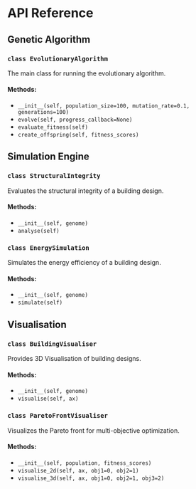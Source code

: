 # API Reference

## Genetic Algorithm

### `class EvolutionaryAlgorithm`

The main class for running the evolutionary algorithm.

#### Methods:

- `__init__(self, population_size=100, mutation_rate=0.1, generations=100)`
- `evolve(self, progress_callback=None)`
- `evaluate_fitness(self)`
- `create_offspring(self, fitness_scores)`

## Simulation Engine

### `class StructuralIntegrity`

Evaluates the structural integrity of a building design.

#### Methods:

- `__init__(self, genome)`
- `analyse(self)`

### `class EnergySimulation`

Simulates the energy efficiency of a building design.

#### Methods:

- `__init__(self, genome)`
- `simulate(self)`

## Visualisation

### `class BuildingVisualiser`

Provides 3D Visualisation of building designs.

#### Methods:

- `__init__(self, genome)`
- `visualise(self, ax)`

### `class ParetoFrontVisualiser`

Visualizes the Pareto front for multi-objective optimization.

#### Methods:

- `__init__(self, population, fitness_scores)`
- `visualise_2d(self, ax, obj1=0, obj2=1)`
- `visualise_3d(self, ax, obj1=0, obj2=1, obj3=2)`

